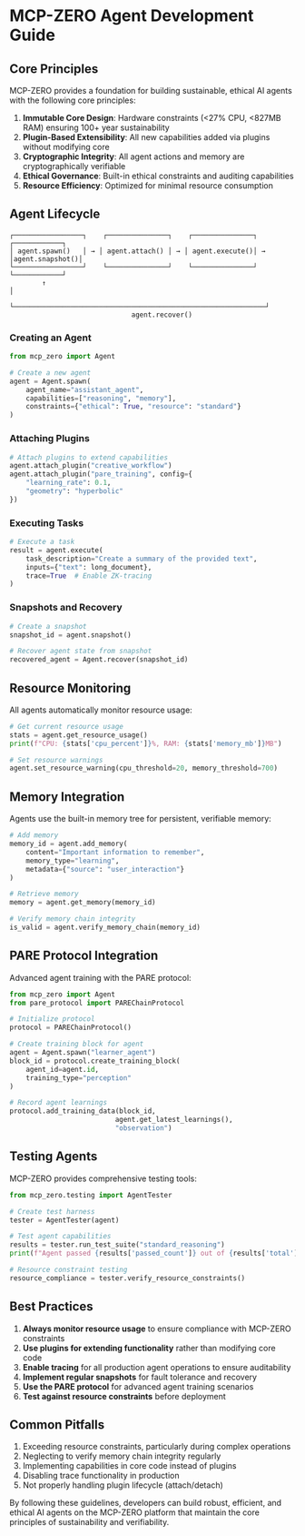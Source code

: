 # MCP-ZERO Agent Development Guide

## Core Principles

MCP-ZERO provides a foundation for building sustainable, ethical AI agents with the following core principles:

1. **Immutable Core Design**: Hardware constraints (<27% CPU, <827MB RAM) ensuring 100+ year sustainability
2. **Plugin-Based Extensibility**: All new capabilities added via plugins without modifying core
3. **Cryptographic Integrity**: All agent actions and memory are cryptographically verifiable
4. **Ethical Governance**: Built-in ethical constraints and auditing capabilities
5. **Resource Efficiency**: Optimized for minimal resource consumption

## Agent Lifecycle

```
┌─────────────────┐    ┌───────────────┐    ┌───────────────┐    ┌────────────┐
│ agent.spawn()   │ → │ agent.attach() │ → │ agent.execute()│ → │agent.snapshot()│
└─────────────────┘    └───────────────┘    └───────────────┘    └────────────┘
        ↑                                                              │
        └──────────────────────────────────────────────────────────────┘
                              agent.recover()
```

### Creating an Agent

```python
from mcp_zero import Agent

# Create a new agent
agent = Agent.spawn(
    agent_name="assistant_agent",
    capabilities=["reasoning", "memory"],
    constraints={"ethical": True, "resource": "standard"}
)
```

### Attaching Plugins

```python
# Attach plugins to extend capabilities
agent.attach_plugin("creative_workflow")
agent.attach_plugin("pare_training", config={
    "learning_rate": 0.1, 
    "geometry": "hyperbolic"
})
```

### Executing Tasks

```python
# Execute a task
result = agent.execute(
    task_description="Create a summary of the provided text",
    inputs={"text": long_document},
    trace=True  # Enable ZK-tracing
)
```

### Snapshots and Recovery

```python
# Create a snapshot
snapshot_id = agent.snapshot()

# Recover agent state from snapshot
recovered_agent = Agent.recover(snapshot_id)
```

## Resource Monitoring

All agents automatically monitor resource usage:

```python
# Get current resource usage
stats = agent.get_resource_usage()
print(f"CPU: {stats['cpu_percent']}%, RAM: {stats['memory_mb']}MB")

# Set resource warnings
agent.set_resource_warning(cpu_threshold=20, memory_threshold=700)
```

## Memory Integration

Agents use the built-in memory tree for persistent, verifiable memory:

```python
# Add memory
memory_id = agent.add_memory(
    content="Important information to remember",
    memory_type="learning",
    metadata={"source": "user_interaction"}
)

# Retrieve memory
memory = agent.get_memory(memory_id)

# Verify memory chain integrity
is_valid = agent.verify_memory_chain(memory_id)
```

## PARE Protocol Integration

Advanced agent training with the PARE protocol:

```python
from mcp_zero import Agent
from pare_protocol import PAREChainProtocol

# Initialize protocol
protocol = PAREChainProtocol()

# Create training block for agent
agent = Agent.spawn("learner_agent")
block_id = protocol.create_training_block(
    agent_id=agent.id,
    training_type="perception"
)

# Record agent learnings
protocol.add_training_data(block_id, 
                          agent.get_latest_learnings(), 
                          "observation")
```

## Testing Agents

MCP-ZERO provides comprehensive testing tools:

```python
from mcp_zero.testing import AgentTester

# Create test harness
tester = AgentTester(agent)

# Test agent capabilities
results = tester.run_test_suite("standard_reasoning")
print(f"Agent passed {results['passed_count']} out of {results['total']} tests")

# Resource constraint testing
resource_compliance = tester.verify_resource_constraints()
```

## Best Practices

1. **Always monitor resource usage** to ensure compliance with MCP-ZERO constraints
2. **Use plugins for extending functionality** rather than modifying core code
3. **Enable tracing** for all production agent operations to ensure auditability
4. **Implement regular snapshots** for fault tolerance and recovery
5. **Use the PARE protocol** for advanced agent training scenarios
6. **Test against resource constraints** before deployment

## Common Pitfalls

1. Exceeding resource constraints, particularly during complex operations
2. Neglecting to verify memory chain integrity regularly
3. Implementing capabilities in core code instead of plugins
4. Disabling trace functionality in production
5. Not properly handling plugin lifecycle (attach/detach)

By following these guidelines, developers can build robust, efficient, and ethical AI agents on the MCP-ZERO platform that maintain the core principles of sustainability and verifiability.
